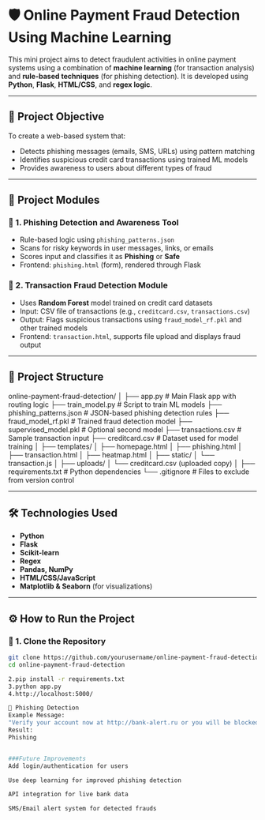 # 🛡️ Online Payment Fraud Detection Using Machine Learning

This mini project aims to detect fraudulent activities in online payment systems using a combination of **machine learning** (for transaction analysis) and **rule-based techniques** (for phishing detection). It is developed using **Python**, **Flask**, **HTML/CSS**, and **regex logic**.

---

## 📌 Project Objective

To create a web-based system that:
- Detects phishing messages (emails, SMS, URLs) using pattern matching
- Identifies suspicious credit card transactions using trained ML models
- Provides awareness to users about different types of fraud

---

## 🚀 Project Modules

### 🔹 1. Phishing Detection and Awareness Tool
- Rule-based logic using `phishing_patterns.json`
- Scans for risky keywords in user messages, links, or emails
- Scores input and classifies it as **Phishing** or **Safe**
- Frontend: `phishing.html` (form), rendered through Flask

### 🔹 2. Transaction Fraud Detection Module
- Uses **Random Forest** model trained on credit card datasets
- Input: CSV file of transactions (e.g., `creditcard.csv`, `transactions.csv`)
- Output: Flags suspicious transactions using `fraud_model_rf.pkl` and other trained models
- Frontend: `transaction.html`, supports file upload and displays fraud output

---

## 📁 Project Structure

online-payment-fraud-detection/
│
├── app.py # Main Flask app with routing logic
├── train_model.py # Script to train ML models
├── phishing_patterns.json # JSON-based phishing detection rules
├── fraud_model_rf.pkl # Trained fraud detection model
├── supervised_model.pkl # Optional second model
├── transactions.csv # Sample transaction input
├── creditcard.csv # Dataset used for model training
│
├── templates/
│ ├── homepage.html
│ ├── phishing.html
│ ├── transaction.html
│ ├── heatmap.html
│
├── static/
│ └── transaction.js
│
├── uploads/
│ └── creditcard.csv (uploaded copy)
│
├── requirements.txt # Python dependencies
└── .gitignore # Files to exclude from version control


---

## 🛠️ Technologies Used

- **Python**
- **Flask**
- **Scikit-learn**
- **Regex**
- **Pandas, NumPy**
- **HTML/CSS/JavaScript**
- **Matplotlib & Seaborn** (for visualizations)

---

## ⚙️ How to Run the Project

### 🔹 1. Clone the Repository

```bash
git clone https://github.com/yourusername/online-payment-fraud-detection.git
cd online-payment-fraud-detection

2.pip install -r requirements.txt
3.python app.py
4.http://localhost:5000/

📨 Phishing Detection
Example Message:
"Verify your account now at http://bank-alert.ru or you will be blocked."
Result:
Phishing


###Future Improvements
Add login/authentication for users

Use deep learning for improved phishing detection

API integration for live bank data

SMS/Email alert system for detected frauds

